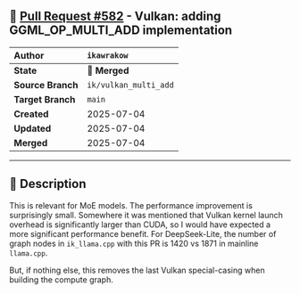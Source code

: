 ## 🔀 [Pull Request #582](https://github.com/ikawrakow/ik_llama.cpp/pull/582) - Vulkan: adding GGML_OP_MULTI_ADD implementation

| **Author** | `ikawrakow` |
| :--- | :--- |
| **State** | 🔀 **Merged** |
| **Source Branch** | `ik/vulkan_multi_add` |
| **Target Branch** | `main` |
| **Created** | 2025-07-04 |
| **Updated** | 2025-07-04 |
| **Merged** | 2025-07-04 |

---

## 📄 Description

This is relevant for MoE models. The performance improvement is surprisingly small. Somewhere it was mentioned that Vulkan kernel launch overhead is significantly larger than CUDA, so I would have expected a more significant performance benefit. For DeepSeek-Lite, the number of graph nodes in `ik_llama.cpp` with this PR is 1420 vs 1871 in mainline `llama.cpp`.

But, if nothing else, this removes  the last Vulkan special-casing when building the compute graph.